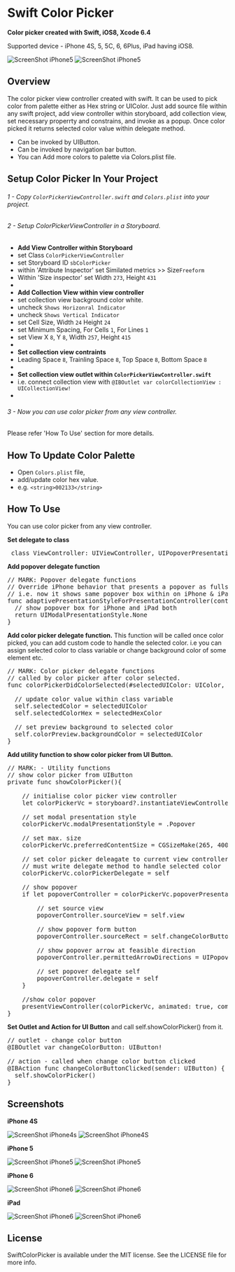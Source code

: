 # Swift Color Picker
**Color picker created with Swift, iOS8, Xcode 6.4**

Supported device - iPhone 4S, 5, 5C, 6, 6Plus, iPad having iOS8.

![ScreenShot iPhone5](../master/Screenshots/main-1t.png)
![ScreenShot iPhone5](../master/Screenshots/main-2t.png)


## Overview
The color picker view controller created with swift. It can be used to pick color from palette either as Hex string or UIColor.  Just add source file within any swift project, add view controller within storyboard, add collection view, set necessary properrty and constrains, and invoke as a popup. Once color picked it returns selected color value within delegate method.

+ Can be invoked by UIButton.
+ Can be invoked by navigation bar button.
+ You can Add more colors to palette via Colors.plist file.


## Setup Color Picker In Your Project

###### 1 - Copy ``ColorPickerViewController.swift`` and ``Colors.plist`` into your project. 
 
###### 2 - Setup ColorPickerViewController in a Storyboard.
+ **Add View Controller within Storyboard**
+ set Class ``ColorPickerViewController``
+ set Storyboard ID ``sbColorPicker``
+ within 'Attribute Inspector' set Similated metrics >> Size``Freeform``
+ Within 'Size inspector' set Width ``273``, Height ``431``
+ 
+ **Add Collection View within view controller**
+ set collection view background color white.
+ uncheck ``Shows Horizonral Indicator``
+ uncheck ``Shows Vertical Indicator``
+ set Cell Size, Width ``24`` Height ``24``
+ set Minimum Spacing, For Cells ``1``, For Lines ``1``
+ set View  X ``8``, Y ``8``, Width ``257``, Height ``415``
+ 
+ **Set collection view contraints**
+ Leading Space ``8``, Trainling Space ``8``, Top Space ``8``, Bottom Space ``8``
+ 
+ **Set collection view outlet within ``ColorPickerViewController.swift``**
+ i.e. connect collection view with ``@IBOutlet var colorCollectionView : UICollectionView!``
+ 

###### 3 - Now you can use color picker from any view controller.
Please refer 'How To Use' section for more details.


## How To Update Color Palette
- Open ``Colors.plist`` file,  
- add/update color hex value.
- e.g. ``<string>002133</string>``


## How To Use
You can use color picker from any view controller.

**Set delegate to class**
<pre>
 class ViewController: UIViewController, UIPopoverPresentationControllerDelegate, ColorPickerDelegate { .. }
</pre>

**Add popover delegate function**
<pre>
// MARK: Popover delegate functions
// Override iPhone behavior that presents a popover as fullscreen.
// i.e. now it shows same popover box within on iPhone & iPad
func adaptivePresentationStyleForPresentationController(controller: UIPresentationController) -> UIModalPresentationStyle {
  // show popover box for iPhone and iPad both
  return UIModalPresentationStyle.None
}
</pre>

**Add color picker delegate function.** This function will be called once color picked, you can add custom code to handle the selected color. i.e you can assign selected color to class variable or change  background color of some element etc.
<pre>
// MARK: Color picker delegate functions
// called by color picker after color selected.
func colorPickerDidColorSelected(#selectedUIColor: UIColor, selectedHexColor: String) {
       
  // update color value within class variable
  self.selectedColor = selectedUIColor
  self.selectedColorHex = selectedHexColor
        
  // set preview background to selected color
  self.colorPreview.backgroundColor = selectedUIColor
}
</pre>

**Add utility function to show color picker from UI Button.**
<pre>
// MARK: - Utility functions
// show color picker from UIButton
private func showColorPicker(){
    
    // initialise color picker view controller
    let colorPickerVc = storyboard?.instantiateViewControllerWithIdentifier("sbColorPicker") as! ColorPickerViewController
    
    // set modal presentation style
    colorPickerVc.modalPresentationStyle = .Popover
    
    // set max. size
    colorPickerVc.preferredContentSize = CGSizeMake(265, 400)
    
    // set color picker deleagate to current view controller
    // must write delegate method to handle selected color
    colorPickerVc.colorPickerDelegate = self
    
    // show popover
    if let popoverController = colorPickerVc.popoverPresentationController {
        
        // set source view
        popoverController.sourceView = self.view
        
        // show popover form button
        popoverController.sourceRect = self.changeColorButton.frame
        
        // show popover arrow at feasible direction
        popoverController.permittedArrowDirections = UIPopoverArrowDirection.Any
        
        // set popover delegate self
        popoverController.delegate = self
    }
    
    //show color popover
    presentViewController(colorPickerVc, animated: true, completion: nil)
}
</pre>

**Set Outlet and Action for UI Button** and call self.showColorPicker() from it.
<pre>
// outlet - change color button
@IBOutlet var changeColorButton: UIButton!
  
// action - called when change color button clicked
@IBAction func changeColorButtonClicked(sender: UIButton) {
  self.showColorPicker()
}
</pre>


## Screenshots

**iPhone 4S**

![ScreenShot iPhone4s](../master/Screenshots/iphone4s-1t.png)
![ScreenShot iPhone4S](../master/Screenshots/iphone4s-2t.png)

**iPhone 5**

![ScreenShot iPhone5](../master/Screenshots/main-1t.png)
![ScreenShot iPhone5](../master/Screenshots/main-2t.png)

**iPhone 6**

![ScreenShot iPhone6](../master/Screenshots/iphone6-1t.png)
![ScreenShot iPhone6](../master/Screenshots/iphone6-2t.png)

**iPad**

![ScreenShot iPhone6](../master/Screenshots/ipad-1t.png)
![ScreenShot iPhone6](../master/Screenshots/ipad-2t.png)


## License
SwiftColorPicker is available under the MIT license. See the LICENSE file for more info.


